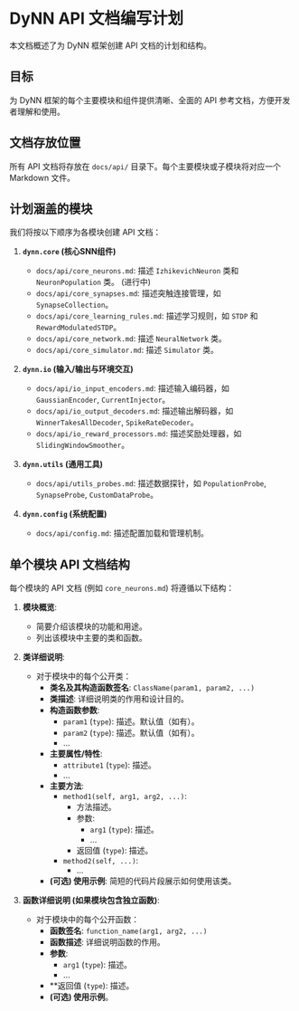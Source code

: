 # DyNN API 文档编写计划

本文档概述了为 DyNN 框架创建 API 文档的计划和结构。

## 目标

为 DyNN 框架的每个主要模块和组件提供清晰、全面的 API 参考文档，方便开发者理解和使用。

## 文档存放位置

所有 API 文档将存放在 `docs/api/` 目录下。每个主要模块或子模块将对应一个 Markdown 文件。

## 计划涵盖的模块

我们将按以下顺序为各模块创建 API 文档：

1.  **`dynn.core` (核心SNN组件)**
    *   `docs/api/core_neurons.md`: 描述 `IzhikevichNeuron` 类和 `NeuronPopulation` 类。 (进行中)
    *   `docs/api/core_synapses.md`: 描述突触连接管理，如 `SynapseCollection`。
    *   `docs/api/core_learning_rules.md`: 描述学习规则，如 `STDP` 和 `RewardModulatedSTDP`。
    *   `docs/api/core_network.md`: 描述 `NeuralNetwork` 类。
    *   `docs/api/core_simulator.md`: 描述 `Simulator` 类。

2.  **`dynn.io` (输入/输出与环境交互)**
    *   `docs/api/io_input_encoders.md`: 描述输入编码器，如 `GaussianEncoder`, `CurrentInjector`。
    *   `docs/api/io_output_decoders.md`: 描述输出解码器，如 `WinnerTakesAllDecoder`, `SpikeRateDecoder`。
    *   `docs/api/io_reward_processors.md`: 描述奖励处理器，如 `SlidingWindowSmoother`。

3.  **`dynn.utils` (通用工具)**
    *   `docs/api/utils_probes.md`: 描述数据探针，如 `PopulationProbe`, `SynapseProbe`, `CustomDataProbe`。

4.  **`dynn.config` (系统配置)**
    *   `docs/api/config.md`: 描述配置加载和管理机制。

## 单个模块 API 文档结构

每个模块的 API 文档 (例如 `core_neurons.md`) 将遵循以下结构：

1.  **模块概览**:
    *   简要介绍该模块的功能和用途。
    *   列出该模块中主要的类和函数。

2.  **类详细说明**:
    *   对于模块中的每个公开类：
        *   **类名及其构造函数签名**: `ClassName(param1, param2, ...)`
        *   **类描述**: 详细说明类的作用和设计目的。
        *   **构造函数参数**:
            *   `param1` (`type`): 描述。默认值（如有）。
            *   `param2` (`type`): 描述。默认值（如有）。
            *   ...
        *   **主要属性/特性**:
            *   `attribute1` (`type`): 描述。
            *   ...
        *   **主要方法**:
            *   `method1(self, arg1, arg2, ...)`:
                *   方法描述。
                *   参数:
                    *   `arg1` (`type`): 描述。
                    *   ...
                *   返回值 (`type`): 描述。
            *   `method2(self, ...)`:
                *   ...
        *   **(可选) 使用示例**: 简短的代码片段展示如何使用该类。

3.  **函数详细说明 (如果模块包含独立函数)**:
    *   对于模块中的每个公开函数：
        *   **函数签名**: `function_name(arg1, arg2, ...)`
        *   **函数描述**: 详细说明函数的作用。
        *   **参数**:
            *   `arg1` (`type`): 描述。
            *   ...
        *   **返回值 (`type`): 描述。
        *   **(可选) 使用示例**。
